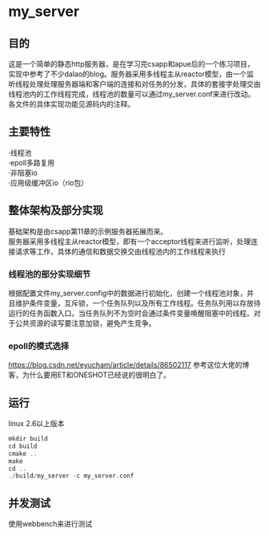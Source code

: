 # my_server
## 目的  
这是一个简单的静态http服务器，是在学习完csapp和apue后的一个练习项目，实现中参考了不少dalao的blog。服务器采用多线程主从reactor模型，由一个监听线程处理处理服务器端和客户端的连接和对任务的分发，具体的套接字处理交由线程池内的工作线程完成，线程池的数量可以通过my_server.conf来进行改动。各文件的具体实现功能见源码内的注释。
## 主要特性
·线程池  
·epoll多路复用  
·非阻塞io  
·应用级缓冲区io（rio包） 
## 整体架构及部分实现
基础架构是由csapp第11章的示例服务器拓展而来。  
服务器采用多线程主从reactor模型，即有一个acceptor线程来进行监听，处理连接请求等工作，具体的通信和数据交换交由线程池内的工作线程来执行  
### 线程池的部分实现细节
根据配置文件my_server.config中的数据进行初始化，创建一个线程池对象，并且维护条件变量，互斥锁，一个任务队列以及所有工作线程。任务队列用以存放待运行的任务函数入口。当任务队列不为空时会通过条件变量唤醒阻塞中的线程。对于公共资源的读写要注意加锁，避免产生竞争。
### epoll的模式选择
https://blog.csdn.net/eyucham/article/details/86502117 参考这位大佬的博客，为什么要用ET和ONESHOT已经说的很明白了。
## 运行
linux 2.6以上版本
```c++
mkdir build 
cd build
cmake .. 
make
cd .. 
./build/my_server -c my_server.conf
```
## 并发测试
使用webbench来进行测试

